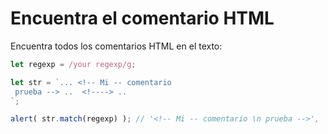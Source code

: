 # Encuentra el comentario HTML

Encuentra todos los comentarios HTML en el texto:

```js
let regexp = /your regexp/g;

let str = `... <!-- Mi -- comentario
 prueba --> ..  <!----> .. 
`;

alert( str.match(regexp) ); // '<!-- Mi -- comentario \n prueba -->', '<!---->'
```
